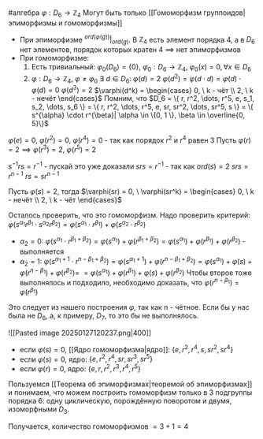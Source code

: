 #алгебра 
$\varphi :D_6 \to \mathbb{Z}_4$
Могут быть только [[Гомоморфизм группоидов|эпиморфизмы и гомоморфизмы]]
- При эпиморфизме $^{ord(\varphi(g))}|_{ord(g)}$. В $\mathbb{Z}_4$ есть элемент порядка 4, а в $D_6$ нет элементов, порядок которых кратен 4 $\implies$ нет эпиморфизмов
- При гомоморфизме:
	1) Есть тривиальный: $\varphi_0(D_6) = \{ 0 \}, \ \varphi_0: D_6 \to \mathbb{Z}_4, \ \varphi_0(x) = 0, \forall x \in D_6$
	2) $\varphi: D_6 \to \mathbb{Z}_4, \ \varphi \neq \varphi_0$
		$\exists \ d \in D_6: \ \varphi(d) = 2$
		$\varphi(d^2) = \varphi(d \cdot d) = \varphi(d) \cdot \varphi(d) = 0$
		$\varphi(d^3) = 2$
		$\varphi(d^k) = \begin{cases} 0, \ k - чёт \\ 2, \ k - нечёт \end{cases}$
Помним, что $D_6 = \{ r, r^2, \dots, r^5, e, s_1, s_2, \dots, s_6 \} = \{ r, r^2, \dots, r^5, e, sr, sr^2, \dots, sr^5, s \} = \{ s^{\alpha} \cdot r^{\beta}| \alpha \in \{0, 1 \}, \beta \in \overline{0, 5}\}$

$\varphi(e) = 0, \ \varphi(r^2) = 0, \ \varphi(r^4) = 0$ - так как порядок $r^2$ и $r^4$ равен 3
Пусть $\varphi(r) = 2 \implies \varphi(r^3) = 2, \ \varphi(r^5) = 2$

$s^{-1}rs = r^{-1}$ - пускай это уже доказали
$srs = r^{-1}$ - так как $ord(s) = 2$
$srs = r^{n - 1}$
$rs = sr^{n - 1}$

Пусть $\varphi(s) = 2$, тогда $\varphi(sr) = 0, \ \varphi(sr^k) = \begin{cases} 0, \ k - нечёт \\ 2, \ k - чёт \end{cases}$

Осталось проверить, что это гомоморфизм. Надо проверить критерий:
$\varphi(s^{\alpha_1} r^{\beta_1} \cdot s^{\alpha_2} r^{\beta_2}) = \varphi(s^{\alpha_1} \cdot r^{\beta_1}) + \varphi(s^{\alpha_2} \cdot r^{\beta_2})$
- $\alpha_2 = 0: \ \varphi(s^{\alpha_1} \cdot r^{\beta_1 + \beta_2}) = \varphi(s^{\alpha_1}) + \varphi(r^{\beta_1 + \beta_2}) = \varphi(s^{\alpha_1}) + \varphi(r^{\beta_1}) + \varphi(r^{\beta_2})$ - выполняется
- $\alpha_2 = 1: \ \varphi(s^{\alpha_1 + 1} \cdot r^{n - \beta_1 + \beta_2}) = \varphi(s^{\alpha_1 + 1}) + \varphi(r^{n - \beta_1 + \beta_2}) = \varphi(s^{\alpha_1}) + \varphi(s) + \varphi(r^{n - \beta_1}) + \varphi(r^{\beta_2}) =$
	$= \varphi(s^{\alpha_1}) + \varphi(r^{\beta_1}) + \varphi(s) + \varphi(r^{\beta_2})$
Чтобы второе тоже выполнялось и подходило, необходимо доказать, что $\varphi(r^{n - \beta_1}) = \varphi(r^{\beta_1})$

Это следует из нашего построения $\varphi$, так как n - чётное. Если бы у нас была не $D_6$, а, к примеру, $D_7$, то это бы не выполнялось.

![[Pasted image 20250127120237.png|400]]

- если $\varphi(s) = 0$, [[Ядро гомоморфизма|ядро]]: $\{ e, r^2, r^4, s, sr^2, sr^4 \}$
- если $\varphi(s) = 0$, ядро: $\{ e, r^2, r^4, sr, sr^3, sr^5 \}$
- если $\varphi(r) = 0$, ядро: $\{ e, r, r^2, r^3, r^4, r^5 \}$

Пользуемся [[Теорема об эпиморфизмах|теоремой об эпиморфизмах]] и понимаем, что можем построить гомоморфизм только в 3 подгруппы порядка 6: одну циклическую, порождённую поворотом и двумя, изоморфными $D_3$.

Получается, количество гомоморфизмов $= 3 + 1 = 4$